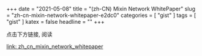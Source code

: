 +++
date = "2021-05-08"
title = "(zh-CN) Mixin Network WhitePaper"
slug = "zh-cn-mixin-network-whitepaper-e2dc0"
categories = [ "gist" ]
tags = [ "gist" ]
katex = false
headline = ""
+++

点击下方链接, 阅读

[link: zh_cn_mixin_network_whitepaper](http://kuricat.com/article/tech/zh-cn-mixin-network-whitepaper-e2dc0/)